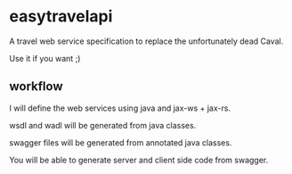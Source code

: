 # easytravelapi

A travel web service specification to replace the unfortunately dead Caval.

Use it if you want ;)


## workflow

I will define the web services using java and jax-ws + jax-rs.

wsdl and wadl will be generated from java classes.

swagger files will be generated from annotated java classes.

You will be able to generate server and client side code from swagger.


